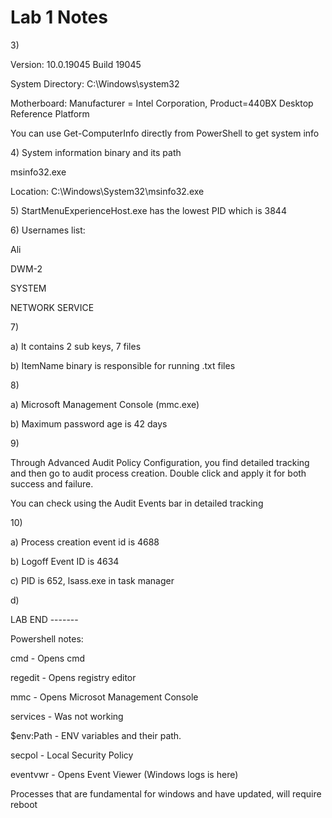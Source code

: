 # Lab 1 Notes

3\)

Version: 10.0.19045 Build 19045

System Directory: C:\Windows\system32

Motherboard: Manufacturer = Intel Corporation, Product=440BX Desktop Reference Platform



You can use Get-ComputerInfo directly from PowerShell  to get system info



4\) System information binary and its path

msinfo32.exe

Location: C:\Windows\System32\msinfo32.exe



5\) StartMenuExperienceHost.exe has the lowest PID which is 3844



6\) Usernames list:

Ali

DWM-2

SYSTEM

NETWORK SERVICE



7\)

a) It contains 2 sub keys, 7 files

b) ItemName binary is responsible for running .txt files



8\)

a) Microsoft Management Console (mmc.exe)

b) Maximum password age is 42 days



9\)

Through Advanced Audit Policy Configuration, you find detailed tracking and then go to audit process creation. Double click and apply it for both success and failure.

You can check using the Audit Events bar in detailed tracking&#x20;



10\)

a) Process creation event id is 4688

b) Logoff Event ID is 4634

c) PID is 652, lsass.exe in task manager

d)&#x20;

LAB END -------

Powershell notes:

cmd - Opens cmd

regedit - Opens registry editor

mmc - Opens Microsot Management Console

services -  Was not working

$env:Path - ENV variables and their path.

secpol - Local Security Policy

eventvwr - Opens Event Viewer (Windows logs is here)



Processes that are fundamental for windows and have updated, will require reboot
